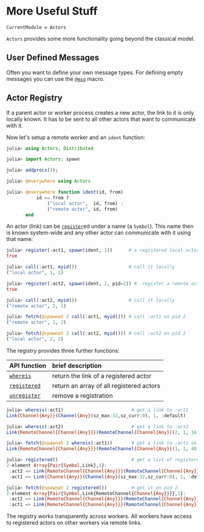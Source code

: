 # More Useful Stuff

```@meta
CurrentModule = Actors
```

`Actors` provides some more functionality going beyond the classical model.

## User Defined Messages

Often you want to define your own message types. For  defining empty messages you can use the [`@msg`](@ref) macro.  

## Actor Registry

If a parent actor or worker process creates a new actor, the link to it is only locally known. It has to be sent to all other actors that want to communicate with it.

Now let's setup a remote worker and an `ident` function:

```julia
julia> using Actors, Distributed

julia> import Actors: spawn

julia> addprocs(1);

julia> @everywhere using Actors

julia> @everywhere function ident(id, from)
           id == from ?
               ("local actor",  id, from) :
               ("remote actor", id, from)
       end
```

An actor (link) can be [`register`](@ref)ed under a name (a `Symbol`). This name then is known system-wide and any other actor can communicate with it using that name:

```julia
julia> register(:act1, spawn(ident, 1))      # a registered local actor
true

julia> call(:act1, myid())                   # call it locally
("local actor", 1, 1)

julia> register(:act2, spawn(ident, 2, pid=2)) #  register a remote actor on pid 2
true

julia> call(:act2, myid())                   # call it locally
("remote actor", 2, 1)

julia> fetch(@spawnat 2 call(:act1, myid())) # call :act1 on pid 2
("remote actor", 1, 2)

julia> fetch(@spawnat 2 call(:act2, myid())) # call :act2 on pid 2
("local actor", 2, 2)
```

The registry provides three further functions:

| API function | brief description |
|:-------------|:------------------|
| [`whereis`](@ref) | return the link of a registered actor |
| [`registered`](@ref) | return an array of all registered actors |
| [`unregister`](@ref) | remove a registration |

```julia
julia> whereis(:act1)                         # get a link to :act1
Link{Channel{Any}}(Channel{Any}(sz_max:32,sz_curr:0), 1, :default)

julia> whereis(:act2)                         # get a link to :act2
Link{RemoteChannel{Channel{Any}}}(RemoteChannel{Channel{Any}}(2, 1, 16), 2, :default)

julia> fetch(@spawnat 2 whereis(:act1))       # get a link to :act1 on pid 2
Link{RemoteChannel{Channel{Any}}}(RemoteChannel{Channel{Any}}(1, 1, 40), 1, :default)

julia> registered()                           # get a list of registered actors
2-element Array{Pair{Symbol,Link},1}:
 :act2 => Link{RemoteChannel{Channel{Any}}}(RemoteChannel{Channel{Any}}(2, 1, 16), 2, :default)
 :act1 => Link{Channel{Any}}(Channel{Any}(sz_max:32,sz_curr:0), 1, :default)

julia> fetch(@spawnat 2 registered())         # get it on pid 2
2-element Array{Pair{Symbol,Link{RemoteChannel{Channel{Any}}}},1}:
 :act2 => Link{RemoteChannel{Channel{Any}}}(RemoteChannel{Channel{Any}}(2, 1, 16), 2, :default)
 :act1 => Link{RemoteChannel{Channel{Any}}}(RemoteChannel{Channel{Any}}(1, 1, 46), 1, :default)
```

The registry works transparently across workers. All workers have access to registered actors on other workers via remote links.
